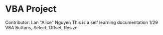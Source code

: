 # VBA Project
Contributor: Lan "Alice" Nguyen
This is a self learning documentation
1/29 VBA Buttons, Select, Offset, Resize